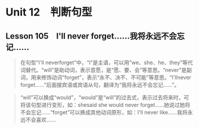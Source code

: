 ﻿ # Unit 12　判断句型
 ## Lesson 105　I'll never forget……我将永远不会忘记……
 
> 在句型“I'll neverforget”中，“I”是主语，可以用“we、she、he、they”等代词替代。“will”是助动词，表示意愿，是“愿、要、会”等意思。“never”是副词，用来修饰动词“forget”，表示“永不、决不、不可能”等意思。“I'llnever forget……”后面接宾语或宾语从句，翻译为“我将永远不会忘记……”。

> “will”可以换成“would”，“would”是“will”的过去式，表示过去将来时，可将该句型进行变形，如：shesaid she would never forget……她说过她将不会忘记……“forget”可以换成其他动词原形，如：I'll never like……我将永远不会喜欢……


 